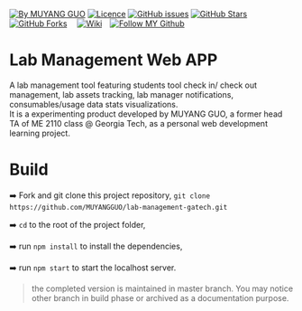 [![By MUYANG GUO](https://img.shields.io/badge/by-muyangguo-blue.svg)](https://github.com/MUYANGGUO) [![Licence](https://img.shields.io/badge/license-GPL--3.0-blue.svg)](https://github.com/MUYANGGUO/lab-management-gatech/blob/master/LICENSE) [![GitHub issues](https://img.shields.io/github/issues/MUYANGGUO/lab-management-gatech.svg)](https://github.com/MUYANGGUO/lab-management-gatech/issues/) [![GitHub Stars](https://img.shields.io/github/stars/MUYANGGUO/lab-management-gatech.svg?style=social&label=Star)](https://github.com/MUYANGGUO/lab-management-gatech)[![GitHub Forks](https://img.shields.io/github/forks/MUYANGGUO/lab-management-gatech.svg?style=social&label=Fork)](https://github.com/MUYANGGUO/lab-management-gatech)
&emsp;[![Wiki](https://img.shields.io/badge/See--Wiki--Pages-grey?style=for-the-badge&logo=Github)](https://github.com/MUYANGGUO/lab-management-gatech/wiki)&emsp;[![Follow MY Github](https://img.shields.io/badge/Follow--My--Github-purple?style=for-the-badge&logo=Github)](https://github.com/MUYANGGUO)
# Lab Management Web APP
A lab management tool featuring students tool check in/ check out management, lab assets tracking, lab manager notifications, consumables/usage data stats visualizations.<br/>
It is a experimenting product developed by MUYANG GUO, a former head TA of ME 2110 class @ Georgia Tech, as a personal web development learning project. <br/>
# Build

:arrow_right: Fork and git clone this project repository, `git clone https://github.com/MUYANGGUO/lab-management-gatech.git`

:arrow_right: `cd` to the root of the project folder,

:arrow_right: run `npm install` to install the dependencies,

:arrow_right: run `npm start` to start the localhost server.

> the completed version is maintained in master branch. You may notice other branch in build phase or archived as a documentation purpose.
